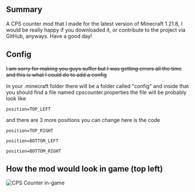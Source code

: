 ## **Summary**
A CPS counter mod that I made for the latest version of Minecraft 1.21.8, I would be really happy if you downloaded it, or contribute to the project via GitHub, anyways. Have a good day!

## **Config**
~~I am sorry for making you guys suffer but I was getting errors all the time and this is what I could do to add a config~~

In your .minecraft folder there will be a folder called "config" and inside that you should find a file named cpscounter.properties the file will be probably look like
```
position=TOP_LEFT
```
and there are 3 more positions you can change here is the code

```
position=TOP_RIGHT
```


```
position=BOTTOM_LEFT
```


```
position=BOTTOM_RIGHT
```


## **How the mod would look in game (top left)**
![CPS Counter in-game](https://cdn.modrinth.com/data/cached_images/b40666e470a7501a39a510797f5dc2f3cbeb974c.png)